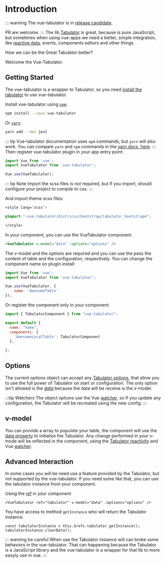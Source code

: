 # Introduction

::: warning
The vue-tabulator is in [release candidate](https://en.wikipedia.org/wiki/Software_release_life_cycle#Release_candidate).

PR are welcome.
:::
The lib [Tabulator](http://tabulator.info/) is great, because is pure JavaScript, but sometimes when using vue-apps we need a better, simple integration, like [reactive data](http://tabulator.info/docs/4.2/release#reactive-data), events, components editors and other things.

How we can be the Great Tabulator better?

Welcome the Vue-Tabulator.

## Getting Started

The vue-tabulator is a wrapper to Tabulator, so you need [install the tabulator](http://tabulator.info/docs/4.2/install#sources-npm) to use vue-tabulator.

Install vue-tabulator using [`npm`](https://www.npmjs.com/package/vue-tabulator):

```bash
npm install --save vue-tabulator
```

Or [`yarn`](https://yarnpkg.com/en/package/vue-tabulator):

```bash
yarn add --dev jest
```

::: tip
Vue-tabulator documentation uses `npm` commands, but `yarn` will also work. You can compare `yarn` and `npm` commands in the [yarn docs, here](https://yarnpkg.com/en/docs/migrating-from-npm#toc-cli-commands-comparison).
:::
Then register vue-tabulator plugin in your app entry point:

```javascript
import Vue from 'vue';
import VueTabulator from 'vue-tabulator';

Vue.use(VueTabulator);
```

::: tip Note
Import the scss files is not required, but If you import, should configure your project to compile to css.
:::

And import theme scss files:

```css
<style lang='scss'>

@import "~vue-tabulator/dist/scss/bootstrap/tabulator_bootstrap4";

</style>
```

In your component, you can use the VueTabulator component:

```html
<VueTabulator v-model="data" :options="options" />
```

The v-model and the options are required and you can use the pass the content of table and the configuration, respectively.
You can change the component name on plugin install:

```javascript
import Vue from 'vue';
import VueTabulator from 'vue-tabulator';

Vue.use(VueTabulator, {
    name: 'AwesomeTable'
});
```
Or register the component only in your component: 


```javascript
import { TabulatorComponent } from "vue-tabulator";

export default {
  name: "home",
  components: {
    'AwesomeLocalTable': TabulatorComponent
  },
  
};
```

## Options

The current options object can accept any [Tabulator options](http://tabulator.info/docs/4.2/options), that allow you to use the full power of Tabulator on start or configuration.
The only option isn't allowed is the [_data_](http://tabulator.info/docs/4.2/data#array-initial) because the data will be receive is the v-model.

:::tip Watchers
The object options use the Vue [watcher](https://vuejs.org/v2/guide/computed.html#Watchers), so if you update any configuration, the Tabulator will be recreated using the new config.
:::

## v-model

You can provide a array to populate your table, the component will use the [data property](http://tabulator.info/docs/4.2/data#array-initial) to initialize the Tabulator. Any change performed in your v-mode will be reflected in the component, using the [Tabulator reactivity](http://tabulator.info/docs/4.2/reactivity) and Vue [watcher](https://vuejs.org/v2/guide/computed.html#Watchers).

## Advanced Interaction

In some cases you will be need use a feature provided by the Tabulator, but not supported by the vue-tabulator. If you need some like that, you can use the tabulator instance from your component.

Using the [ref](https://vuejs.org/v2/api/#ref) in your component

```html{2}
<VueTabulator ref="tabulator" v-model="data" :options="options" />
```

You have access to method <code>getInstance</code> who will return the Tabulator instance.

```javascript{1}
const tabulatorInstance = this.$refs.tabulator.getInstance();
tabulatorInstance.clearData();
```

::: warning be careful
When use the Tabulator instance will can broke some behaviors in the vue-tabulator. That can happening because the Tabulator is a JavaScript library and the vue-tabulator is a wrapper for that lib to more easyly use in vue.
:::
